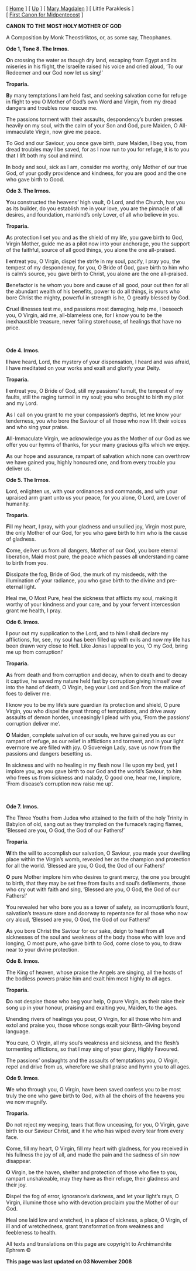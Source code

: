 \[ [Home](index.md) \] \[ [Up](theophan.md) \] \[ [Mary Magdalen](22julcan.md) \] \[ Little Paraklesis \] \[ [First Canon for Midpentecost](MidPenCan1.md) \]

**CANON TO THE MOST HOLY MOTHER OF GOD**

A Composition by Monk Theostiriktos, or, as some say, Theophanes.

**Ode 1, Tone 8. The Irmos.**

**O**n crossing the water as though dry land,
escaping from Egypt
and its miseries in his flight,
the Israelite raised his voice and cried aloud,
‘To our Redeemer and our God now let us sing!’

**Troparia.**

**B**y many temptations I am held fast,
and seeking salvation
come for refuge in flight to you
O Mother of God’s own Word and Virgin,
from my dread dangers and troubles now rescue me.

**T**he passions torment with their assaults,
despondency’s burden
presses heavily on my soul,
with the calm of your Son and God, pure Maiden,
O All-immaculate Virgin, now give me peace.

**T**o God and our Saviour, you once gave birth,
pure Maiden, I beg you,
from dread troubles may I be saved,
for as I now run to you for refuge,
it is to you that I lift both my soul and mind.

**I**n body and soul, sick as I am,
consider me worthy,
only Mother of our true God,
of your godly providence and kindness,
for you are good and the one who gave birth to Good.

**Ode 3. The Irmos.**

**Y**ou constructed the heavens’ high vault, O Lord, and the Church,
has you as its builder, do you establish me in your love,
you are the pinnacle
of all desires, and foundation,
mankind’s only Lover, of all who believe in you.

**Troparia.**

**A**s protection I set you and as the shield of my life,
you gave birth to God, Virgin Mother, guide me as a pilot now
into your anchorage,
you the support of the faithful,
source of all good things, you alone the one all-praised.

**I** entreat you, O Virgin, dispel the strife in my soul,
pacify, I pray you, the tempest of my despondency,
for you, O Bride of God,
gave birth to him who is calm’s source,
you gave birth to Christ, you alone are the one all-praised.

**B**enefactor is he whom you bore and cause of all good,
pour out then for all the abundant wealth of his benefits,
power to do all things,
is yours who bore Christ the mighty,
powerful in strength is he, O greatly blessed by God.

**C**ruel illnesses test me, and passions most damaging,
help me, I beseech you, O Virgin, aid me, all-blameless one,
for I know you to be
the inexhaustible treasure,
never failing storehouse, of healings that have no price.

 

**Ode 4. Irmos.**

**I** have heard, Lord, the mystery
of your dispensation, I heard and was afraid,
I have meditated on your works
and exalt and glorify your Deity.

**Troparia.**

**I** entreat you, O Bride of God,
still my passions’ tumult, the tempest of my faults,
still the raging turmoil in my soul;
you who brought to birth my pilot and my Lord.

**A**s I call on you grant to me
your compassion’s depths, let me know your tenderness,
you who bore the Saviour of all those
who now lift their voices and who sing your praise.

**A**ll-Immaculate Virgin,
we acknowledge you as the Mother of our God
as we offer you our hymns of thanks,
for your many gracious gifts which we enjoy.

**A**s our hope and assurance,
rampart of salvation which none can overthrow
we have gained you, highly honoured one,
and from every trouble you deliver us.

**Ode 5. The Irmos**.

**L**ord, enlighten us,
with your ordinances and commands,
and with your upraised arm grant unto us your peace,
for you alone, O Lord, are Lover of humanity.

**Troparia.**

**F**ill my heart, I pray,
with your gladness and unsullied joy,
Virgin most pure, the only Mother of our God,
for you who gave birth to him who is the cause of gladness.

**C**ome, deliver us
from all dangers, Mother of our God,
you bore eternal liberation, Maid most pure,
the peace which passes all understanding came to birth from you.

**D**issipate the fog,
Bride of God, the murk of my misdeeds,
with the illumination of your radiance,
you who gave birth to the divine and pre-eternal light.

**H**eal me, O Most Pure,
heal the sickness that afflicts my soul,
making it worthy of your kindness and your care,
and by your fervent intercession grant me health, I pray.

**Ode 6. Irmos.**

**I** pour out
my supplication to the Lord,
and to him I shall declare my afflictions,
for, see, my soul has been filled up with evils
and now my life has been drawn very close to Hell.
Like Jonas I appeal to you,
‘O my God, bring me up from corruption!’

**Troparia.**

**A**s from death
and from corruption and decay,
when to death and to decay it captive,
he saved my nature held fast by corruption
giving himself over into the hand of death,
O Virgin, beg your Lord and Son
from the malice of foes to deliver me.

**I** know you
to be my life’s sure guardian
its protection and shield, O pure Virgin,
you who dispel the great throng of temptations,
and drive away assaults of demon hordes,
unceasingly I plead with you,
‘From the passions’ corruption deliver me’.

**O** Maiden,
complete salvation of our souls,
we have gained you as our rampart of refuge,
as our relief in afflictions and torment,
and in your light evermore we are filled with joy.
O Sovereign Lady, save us now
from the passions and dangers besetting us.

**I**n sickness
and with no healing in my flesh
now I lie upon my bed, yet I implore you,
as you gave birth to our God and the world’s Saviour,
to him who frees us from sickness and malady,
O good one, hear me, I implore,
‘From disease’s corruption now raise me up’.

 

**Ode 7. Irmos.**

**T**he Three Youths from Judea
who attained to the faith of the holy Trinity
in Babylon of old,
sang out as they trampled
on the furnace’s raging flames,
‘Blessed are you, O God,
the God of our Fathers!’

**Troparia**.

**W**ith the will to accomplish
our salvation, O Saviour, you made your dwelling place
within the Virgin’s womb,
revealed her as the champion
and protection for all the world.
‘Blessed are you, O God,
the God of our Fathers!’

**O** pure Mother implore him
who desires to grant mercy, the one you brought to birth,
that they may be set free
from faults and soul’s defilements,
those who cry out with faith and sing,
‘Blessed are you, O God,
the God of our Fathers!’

**Y**ou revealed her who bore you
as a tower of safety, as incorruption’s fount,
salvation’s treasure store
and doorway to repentance
for all those who now cry aloud,
‘Blessed are you, O God,
the God of our Fathers!’

**A**s you bore Christ the Saviour
for our sake, deign to heal from all sicknesses of the soul
and weakness of the body
those who with love and longing,
O most pure, who gave birth to God,
come close to you, to draw near
to your divine protection.

**Ode 8. Irmos.**

**T**he King of heaven,
whose praise the Angels are singing,
all the hosts of the bodiless powers
praise him and exalt him most highly to all ages.

**Troparia.**

**D**o not despise those
who beg your help, O pure Virgin,
as their raise their song up in your honour,
praising and exalting you, Maiden, to the ages.

**U**nending rivers
of healings you pour, O Virgin,
for all those who him and extol and praise you,
those whose songs exalt your Birth-Giving beyond language.

**Y**ou cure, O Virgin,
all my soul’s weakness and sickness,
and the flesh’s tormenting afflictions,
so that I may sing of your glory, Highly Favoured.

**T**he passions’ onslaughts
and the assaults of temptations
you, O Virgin, repel and drive from us,
wherefore we shall praise and hymn you to all ages.

**Ode 9. Irmos**.

**W**e who through you, O Virgin,
have been saved confess you
to be most truly the one who gave birth to God,
with all the choirs of the heavens you we now magnify.

**Troparia.**

**D**o not reject my weeping,
tears that flow unceasing,
for you, O Virgin, gave birth to our Saviour Christ,
and it he who has wiped every tear from every face.

**C**ome, fill my heart, O Virgin,
fill my heart with gladness,
for you received in his fullness the joy of all,
and made the pain and the sadness of sin now disappear.

**O** Virgin, be the haven,
shelter and protection
of those who flee to you, rampart unshakeable,
may they have as their refuge, their gladness and their joy.

**D**ispel the fog of error,
ignorance’s darkness,
and let your light’s rays, O Virgin, illumine those
who with devotion proclaim you the Mother of our God.

**H**eal one laid low and wretched,
in a place of sickness,
a place, O Virgin, of ill and of wretchedness,
grant transformation from weakness and feebleness to health.

All texts and translations on this page are copyright to
Archimandrite Ephrem ©

**This page was last updated on 03 November 2008**
